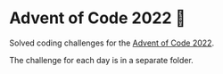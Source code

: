 # Advent of Code 2022 🎄

Solved coding challenges for the [Advent of Code 2022](https://adventofcode.com/2022).

The challenge for each day is in a separate folder.
